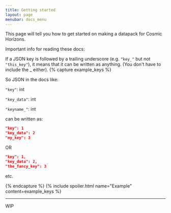 ```yaml
---
title: Getting started
layout: page
menubar: docs_menu
---
```


This page will tell you how to get started on making a datapack for Cosmic Horizons.

Important info for reading these docs:

If a JSON key is followed by a trailing underscore (e.g. `"key_"` but not `"this_key"`), it means that it can be written as anything. (You don't have to include the _ either).
{% capture example_keys %}

So JSON in the docs like:

`"key"`: int

`"key_data"`: int

`"keyname_"`: int

can be written as:

```json
"key": 1
"key_data": 2
"my_key": 3
```

OR

```json
"key": 1,
"key_data": 2,
"the_fancy_key": 3
```
etc.

{% endcapture %} {% include spoiler.html name="Example" content=example_keys %}



***


WIP
